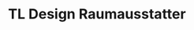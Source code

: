 ---
title: "TL Design Raumausstatter"
url: /heide/tl-design-raumausstatter/
shop: Raumausstattung
---